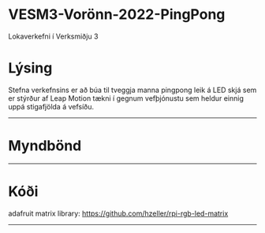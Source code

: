 # VESM3-Vorönn-2022-PingPong 
Lokaverkefni í Verksmiðju 3
# Lýsing 
Stefna verkefnsins er að búa til tveggja manna pingpong leik á LED skjá sem er stýrður af Leap Motion tækni í gegnum vefþjónustu sem heldur einnig uppá stigafjölda á vefsíðu.

---
# Myndbönd #


---
# Kóði #
 adafruit matrix library: https://github.com/hzeller/rpi-rgb-led-matrix

---
